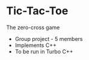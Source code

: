 # Tic-Tac-Toe
The zero-cross game

* Group project - 5 members
* Implements C++
* To be run in Turbo C++
